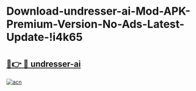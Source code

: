 # Download-undresser-ai-Mod-APK-Premium-Version-No-Ads-Latest-Update-!i4k65

# <h2><a href="https://aoubrc.esa.edu.pl?title=undresser-ai&ref=i4k65">🔗👉 🔴 undresser-ai</a></h2>

[![acn](https://github.com/user-attachments/assets/0f9c940e-d8b0-45ae-aac7-cd30a18b3e1c)](https://aoubrc.esa.edu.pl?title=undresser-ai&ref=i4k65)

